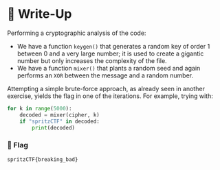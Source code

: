 # 🔑 Write-Up

Performing a cryptographic analysis of the code:

- We have a function `keygen()` that generates a random key of order 1 between 0 and a very large number; it is used to create a gigantic number but only increases the complexity of the file.
- We have a function `mixer()` that plants a random seed and again performs an `XOR` between the message and a random number.

Attempting a simple brute-force approach, as already seen in another exercise, yields the flag in one of the iterations. For example, trying with:

```python
for k in range(5000):
    decoded = mixer(cipher, k)
    if "spritzCTF" in decoded:
        print(decoded)
```


### 🚩 Flag

```plaintext
spritzCTF{breaking_bad}
```
